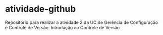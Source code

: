 # atividade-github

Repositório para realizar a atividade 2 da UC de Gerência de Configuração e Controle de Versão: Introdução ao Controle de Versão

